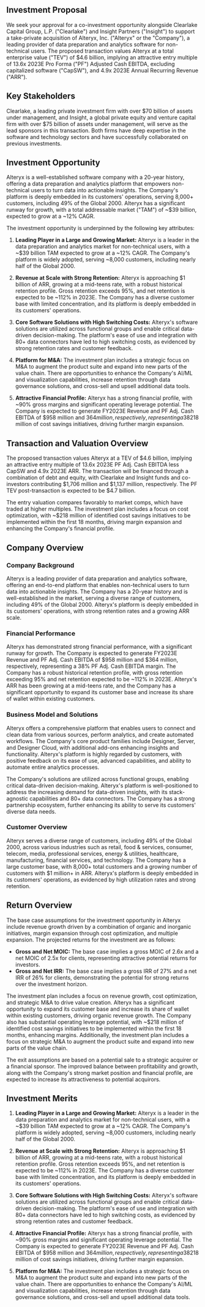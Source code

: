 ## **Investment Proposal**

We seek your approval for a co-investment opportunity alongside Clearlake Capital Group, L.P. ("Clearlake") and Insight Partners ("Insight") to support a take-private acquisition of Alteryx, Inc. ("Alteryx" or the "Company"), a leading provider of data preparation and analytics software for non-technical users. The proposed transaction values Alteryx at a total enterprise value ("TEV") of $4.6 billion, implying an attractive entry multiple of 13.6x 2023E Pro Forma ("PF") Adjusted Cash EBITDA, excluding capitalized software ("CapSW"), and 4.9x 2023E Annual Recurring Revenue ("ARR").

## **Key Stakeholders**

Clearlake, a leading private investment firm with over $70 billion of assets under management, and Insight, a global private equity and venture capital firm with over $75 billion of assets under management, will serve as the lead sponsors in this transaction. Both firms have deep expertise in the software and technology sectors and have successfully collaborated on previous investments.

## **Investment Opportunity**

Alteryx is a well-established software company with a 20-year history, offering a data preparation and analytics platform that empowers non-technical users to turn data into actionable insights. The Company's platform is deeply embedded in its customers' operations, serving 8,000+ customers, including 49% of the Global 2000. Alteryx has a significant runway for growth, with a total addressable market ("TAM") of ~$39 billion, expected to grow at a ~12% CAGR.

The investment opportunity is underpinned by the following key attributes:

1. **Leading Player in a Large and Growing Market:** Alteryx is a leader in the data preparation and analytics market for non-technical users, with a ~$39 billion TAM expected to grow at a ~12% CAGR. The Company's platform is widely adopted, serving ~8,000 customers, including nearly half of the Global 2000.

2. **Revenue at Scale with Strong Retention:** Alteryx is approaching $1 billion of ARR, growing at a mid-teens rate, with a robust historical retention profile. Gross retention exceeds 95%, and net retention is expected to be ~112% in 2023E. The Company has a diverse customer base with limited concentration, and its platform is deeply embedded in its customers' operations.

3. **Core Software Solutions with High Switching Costs:** Alteryx's software solutions are utilized across functional groups and enable critical data-driven decision-making. The platform's ease of use and integration with 80+ data connectors have led to high switching costs, as evidenced by strong retention rates and customer feedback.

4. **Platform for M&A:** The investment plan includes a strategic focus on M&A to augment the product suite and expand into new parts of the value chain. There are opportunities to enhance the Company's AI/ML and visualization capabilities, increase retention through data governance solutions, and cross-sell and upsell additional data tools.

5. **Attractive Financial Profile:** Alteryx has a strong financial profile, with ~90% gross margins and significant operating leverage potential. The Company is expected to generate FY2023E Revenue and PF Adj. Cash EBITDA of $958 million and $364 million, respectively, representing a 38% PF Adj. Cash EBITDA margin. The investment plan includes ~$218 million of cost savings initiatives, driving further margin expansion.

## **Transaction and Valuation Overview**

The proposed transaction values Alteryx at a TEV of $4.6 billion, implying an attractive entry multiple of 13.6x 2023E PF Adj. Cash EBITDA less CapSW and 4.9x 2023E ARR. The transaction will be financed through a combination of debt and equity, with Clearlake and Insight funds and co-investors contributing $1,706 million and $1,137 million, respectively. The PF TEV post-transaction is expected to be $4.7 billion.

The entry valuation compares favorably to market comps, which have traded at higher multiples. The investment plan includes a focus on cost optimization, with ~$218 million of identified cost savings initiatives to be implemented within the first 18 months, driving margin expansion and enhancing the Company's financial profile.

## **Company Overview**

### **Company Background**

Alteryx is a leading provider of data preparation and analytics software, offering an end-to-end platform that enables non-technical users to turn data into actionable insights. The Company has a 20-year history and is well-established in the market, serving a diverse range of customers, including 49% of the Global 2000. Alteryx's platform is deeply embedded in its customers' operations, with strong retention rates and a growing ARR scale.

### **Financial Performance**

Alteryx has demonstrated strong financial performance, with a significant runway for growth. The Company is expected to generate FY2023E Revenue and PF Adj. Cash EBITDA of $958 million and $364 million, respectively, representing a 38% PF Adj. Cash EBITDA margin. The Company has a robust historical retention profile, with gross retention exceeding 95% and net retention expected to be ~112% in 2023E. Alteryx's ARR has been growing at a mid-teens rate, and the Company has a significant opportunity to expand its customer base and increase its share of wallet within existing customers.

### **Business Model and Solutions**

Alteryx offers a comprehensive platform that enables users to connect and clean data from various sources, perform analytics, and create automated workflows. The Company's core product families include Designer, Server, and Designer Cloud, with additional add-ons enhancing insights and functionality. Alteryx's platform is highly regarded by customers, with positive feedback on its ease of use, advanced capabilities, and ability to automate entire analytics processes.

The Company's solutions are utilized across functional groups, enabling critical data-driven decision-making. Alteryx's platform is well-positioned to address the increasing demand for data-driven insights, with its stack-agnostic capabilities and 80+ data connectors. The Company has a strong partnership ecosystem, further enhancing its ability to serve its customers' diverse data needs.

### **Customer Overview**

Alteryx serves a diverse range of customers, including 49% of the Global 2000, across various industries such as retail, food & services, consumer, telecom, media, professional services, energy & utilities, healthcare, manufacturing, financial services, and technology. The Company has a large customer base, with 8,000+ total customers and a growing number of customers with $1 million+ in ARR. Alteryx's platform is deeply embedded in its customers' operations, as evidenced by high utilization rates and strong retention.

## **Return Overview**

The base case assumptions for the investment opportunity in Alteryx include revenue growth driven by a combination of organic and inorganic initiatives, margin expansion through cost optimization, and multiple expansion. The projected returns for the investment are as follows:

- **Gross and Net MOIC:** The base case implies a gross MOIC of 2.6x and a net MOIC of 2.5x for clients, representing attractive potential returns for investors.
- **Gross and Net IRR:** The base case implies a gross IRR of 27% and a net IRR of 26% for clients, demonstrating the potential for strong returns over the investment horizon.

The investment plan includes a focus on revenue growth, cost optimization, and strategic M&A to drive value creation. Alteryx has a significant opportunity to expand its customer base and increase its share of wallet within existing customers, driving organic revenue growth. The Company also has substantial operating leverage potential, with ~$218 million of identified cost savings initiatives to be implemented within the first 18 months, enhancing margins. Additionally, the investment plan includes a focus on strategic M&A to augment the product suite and expand into new parts of the value chain.

The exit assumptions are based on a potential sale to a strategic acquirer or a financial sponsor. The improved balance between profitability and growth, along with the Company's strong market position and financial profile, are expected to increase its attractiveness to potential acquirors.

## **Investment Merits**

1. **Leading Player in a Large and Growing Market:** Alteryx is a leader in the data preparation and analytics market for non-technical users, with a ~$39 billion TAM expected to grow at a ~12% CAGR. The Company's platform is widely adopted, serving ~8,000 customers, including nearly half of the Global 2000.

2. **Revenue at Scale with Strong Retention:** Alteryx is approaching $1 billion of ARR, growing at a mid-teens rate, with a robust historical retention profile. Gross retention exceeds 95%, and net retention is expected to be ~112% in 2023E. The Company has a diverse customer base with limited concentration, and its platform is deeply embedded in its customers' operations.

3. **Core Software Solutions with High Switching Costs:** Alteryx's software solutions are utilized across functional groups and enable critical data-driven decision-making. The platform's ease of use and integration with 80+ data connectors have led to high switching costs, as evidenced by strong retention rates and customer feedback.

4. **Attractive Financial Profile:** Alteryx has a strong financial profile, with ~90% gross margins and significant operating leverage potential. The Company is expected to generate FY2023E Revenue and PF Adj. Cash EBITDA of $958 million and $364 million, respectively, representing a 38% PF Adj. Cash EBITDA margin. The investment plan includes ~$218 million of cost savings initiatives, driving further margin expansion.

5. **Platform for M&A:** The investment plan includes a strategic focus on M&A to augment the product suite and expand into new parts of the value chain. There are opportunities to enhance the Company's AI/ML and visualization capabilities, increase retention through data governance solutions, and cross-sell and upsell additional data tools.